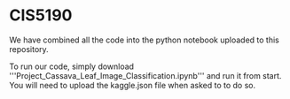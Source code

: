 # CIS5190
We have combined all the code into the python notebook uploaded to this repository.

To run our code, simply download '''Project_Cassava_Leaf_Image_Classification.ipynb''' and run it from start. You will need to upload the kaggle.json file when asked to to do so.
